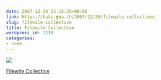 ```yaml
---
date: 2007-12-30 22:16:35+00:00
link: https://habi.gna.ch/2007/12/30/filewile-collective/
slug: filewile-collective
title: Filewile Collective
wordpress_id: 1118
categories:
- none
---
```



 [![](https://static.flickr.com/2058/2149470335_abc10b9b17_m.jpg)](https://www.flickr.com/photos/habi/2149470335/)
   

 
  [Filewile Collective](https://www.flickr.com/photos/habi/2149470335/)
    

 




  

